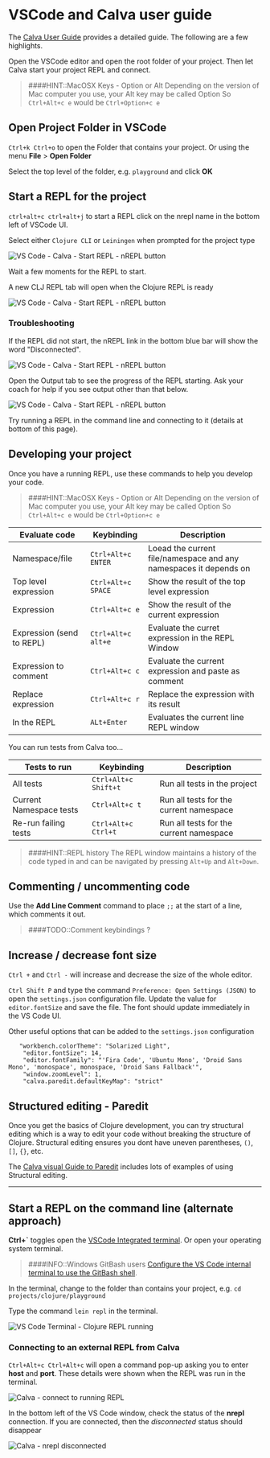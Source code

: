 # VSCode and Calva user guide
The [Calva User Guide]() provides a detailed guide.  The following are a few highlights.

Open the VSCode editor and open the root folder of your project.  Then let Calva start your project REPL and connect.

> ####HINT::MacOSX Keys - Option or Alt
> Depending on the version of Mac computer you use, your Alt key may be called Option
> So `Ctrl+Alt+c e` would be `Ctrl+Option+c e`

## Open Project Folder in VSCode
`Ctrl+k Ctrl+o` to open the Folder that contains your project.  Or using the menu **File** > **Open Folder**

Select the top level of the folder, e.g. `playground` and click **OK**


## Start a REPL for the project
`ctrl+alt+c ctrl+alt+j` to start a REPL click on the nrepl name in the bottom left of VSCode UI.

Select either `Clojure CLI` or `Leiningen` when prompted for the project type

![VS Code - Calva - Start REPL - nREPL button](/images/vscode-calva-clojure-repl-connect-project-type.png)

Wait a few moments for the REPL to start.

A new CLJ REPL tab will open when the Clojure REPL is ready

![VS Code - Calva - Start REPL - nREPL button](/images/vscode-calva-clojure-repl-connect-repl-tab.png)

### Troubleshooting
If the REPL did not start, the nREPL link in the bottom blue bar will show the word "Disconnected".

![VS Code - Calva - Start REPL - nREPL button](/images/vscode-calva-clojure-repl-connect-nrepl-button.png)

Open the Output tab to see the progress of the REPL starting.  Ask your coach for help if you see output other than that below.

![VS Code - Calva - Start REPL - nREPL button](/images/vscode-calva-clojure-repl-connect-output.png)

Try running a REPL in the command line and connecting to it (details at bottom of this page).


## Developing your project ##
Once you have a running REPL, use these commands to help you develop your code.

> ####HINT::MacOSX Keys - Option or Alt
> Depending on the version of Mac computer you use, your Alt key may be called Option
> So `Ctrl+Alt+c e` would be `Ctrl+Option+c e`

| Evaluate code             | Keybinding         | Description                                                          |
|---------------------------|--------------------|----------------------------------------------------------------------|
| Namespace/file            | `Ctrl+Alt+c ENTER` | Loead the current file/namespace and any namespaces it depends on    |
| Top level expression      | `Ctrl+Alt+c SPACE` | Show the result of the top level expression                          |
| Expression                | `Ctrl+Alt+c e`     | Show the result of the current expression                            |
| Expression (send to REPL) | `Ctrl+Alt+c alt+e` | Evaluate the curret expression in the REPL Window                    |
| Expression to comment     | `Ctrl+Alt+c c`     | Evaluate the current expression and paste as comment                 |
| Replace expression        | `Ctrl+Alt+c r`     | Replace the expression with its result                               |
| In the REPL               | `ALt+Enter`        | Evaluates the current line REPL window                               |

You can run tests from Calva too...

| Tests to run            | Keybinding           | Description                             |
|-------------------------|----------------------|-----------------------------------------|
| All tests               | `Ctrl+Alt+c Shift+t` | Run all tests in the project            |
| Current Namespace tests | `Ctrl+Alt+c t`       | Run all tests for the current namespace |
| Re-run failing tests    | `Ctrl+Alt+c Ctrl+t`  | Run all tests for the current namespace |

> ####HINT::REPL history
> The REPL window maintains a history of the code typed in and can be navigated by pressing `Alt+Up` and `Alt+Down`.


## Commenting / uncommenting code
Use the **Add Line Comment** command to place `;;` at the start of a line, which comments it out.

> ####TODO::Comment keybindings ?


## Increase / decrease font size
`Ctrl +` and `Ctrl -` will increase and decrease the size of the whole editor.

`Ctrl Shift P` and type the command `Preference: Open Settings (JSON)` to open the `settings.json` configuration file.  Update the value for `editor.fontSize` and save the file.  The font should update immediately in the VS Code UI.

Other useful options that can be added to the `settings.json` configuration

```
   "workbench.colorTheme": "Solarized Light",
    "editor.fontSize": 14,
    "editor.fontFamily": "'Fira Code', 'Ubuntu Mono', 'Droid Sans Mono', 'monospace', monospace, 'Droid Sans Fallback'",
    "window.zoomLevel": 1,
    "calva.paredit.defaultKeyMap": "strict"
```


## Structured editing - Paredit

Once you get the basics of Clojure development, you can try structural editing which is a way to edit your code without breaking the structure of Clojure.  Structural editing ensures you dont have uneven parentheses, `()`, `[]`, `{}`, etc.

The [Calva visual Guide to Paredit](https://calva.io/paredit/) includes lots of examples of using Structural editing.


---

## Start a REPL on the command line (alternate approach)
**Ctrl+`** toggles open the [VSCode Integrated terminal](https://code.visualstudio.com/docs/editor/integrated-terminal).  Or open your operating system terminal.

> ####INFO::Windows GitBash users
> [Configure the VS Code internal terminal to use the GitBash shell](https://code.visualstudio.com/docs/editor/integrated-terminal#_configuration).

In the terminal, change to the folder than contains your project, e.g. `cd projects/clojure/playground`

Type the command `lein repl` in the terminal.

![VS Code Terminal - Clojure REPL running](/images/vscode-calva-terminal-repl-running.png)


### Connecting to an external REPL from Calva

`Ctrl+Alt+c Ctrl+Alt+c` will open a command pop-up asking you to enter **host** and **port**. These details were shown when the REPL was run in the terminal.

![Calva - connect to running REPL](/images/vscode-calva-connect-host-and-port.png)

In the bottom left of the VS Code window, check the status of the **nrepl** connection.  If you are connected, then the *disconnected* status should disappear

![Calva - nrepl disconnected](/images/vscode-calva-nrepl-disconnected.png)
